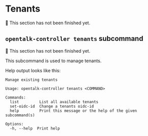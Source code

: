 <!--
SPDX-FileCopyrightText: OpenTalk GmbH <mail@opentalk.eu>
SPDX-License-Identifier: EUPL-1.2
-->

# Tenants

<!-- TODO -->
:construction: This section has not been finished yet.

## `opentalk-controller tenants` subcommand

<!-- TODO -->
:construction: This section has not been finished yet.

This subcommand is used to manage tenants.

Help output looks like this:

<!-- begin:fromfile:text:cli-usage/opentalk-controller-tenants-help -->

```text
Manage existing tenants

Usage: opentalk-controller tenants <COMMAND>

Commands:
  list         List all available tenants
  set-oidc-id  Change a tenants oidc-id
  help         Print this message or the help of the given subcommand(s)

Options:
  -h, --help  Print help
```

<!-- end:fromfile:text:cli-usage/opentalk-controller-tenants-help -->
